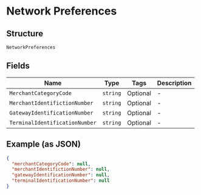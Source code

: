 
# Network Preferences

## Structure

`NetworkPreferences`

## Fields

| Name | Type | Tags | Description |
|  --- | --- | --- | --- |
| `MerchantCategoryCode` | `string` | Optional | - |
| `MerchantIdentifictionNumber` | `string` | Optional | - |
| `GatewayIdentificationNumber` | `string` | Optional | - |
| `TerminalIdentificationNumber` | `string` | Optional | - |

## Example (as JSON)

```json
{
  "merchantCategoryCode": null,
  "merchantIdentifictionNumber": null,
  "gatewayIdentificationNumber": null,
  "terminalIdentificationNumber": null
}
```

